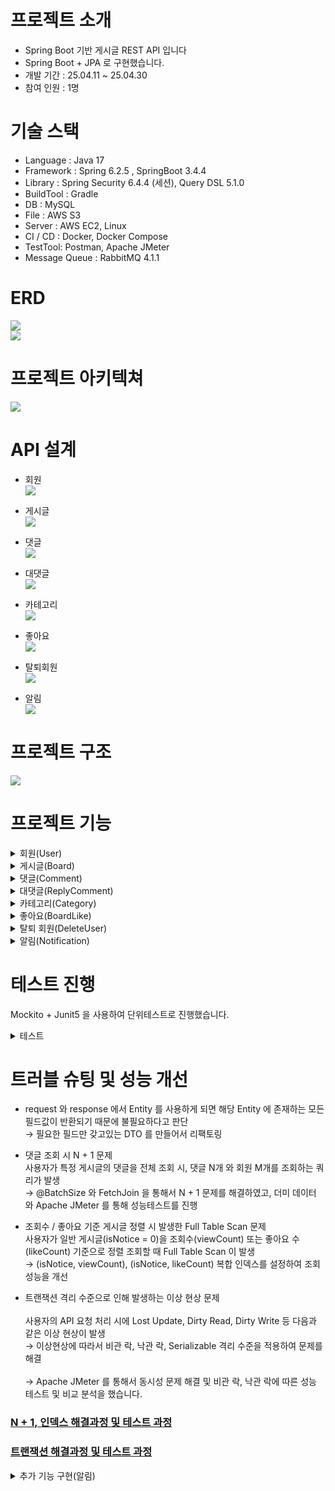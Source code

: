 # 프로젝트 소개
- Spring Boot 기반 게시글 REST API 입니다
- Spring Boot + JPA 로 구현했습니다.
- 개발 기간 : 25.04.11 ~ 25.04.30
- 참여 인원 : 1명

# 기술 스택
- Language : Java 17
- Framework : Spring 6.2.5 , SpringBoot 3.4.4
- Library :  Spring Security 6.4.4 (세션), Query DSL 5.1.0
- BuildTool : Gradle
- DB : MySQL 
- File : AWS S3
- Server : AWS EC2, Linux
- CI / CD : Docker, Docker Compose
- TestTool: Postman, Apache JMeter 
- Message Queue : RabbitMQ 4.1.1

# ERD
<img src="https://github.com/user-attachments/assets/96a4da24-e94b-438d-8972-56806e840de4"/><br>
<img src="https://github.com/user-attachments/assets/99ea12ad-ea05-49d6-bb1d-7c7cb4bced8a"/><br>


# 프로젝트 아키텍쳐
<img src="https://github.com/user-attachments/assets/15f01586-91a7-40da-8106-a680c00b258d"/>


# API 설계

- 회원<br>
<img src="https://github.com/user-attachments/assets/a402e034-f088-4def-8174-c14a2b010d5f"/><br>


- 게시글<br>
  <img src="https://github.com/user-attachments/assets/4bc8b2b1-4fef-40ca-82b2-c684bbba42a7"/><br>


- 댓글<br>
  <img src="https://github.com/user-attachments/assets/349bb5a8-a5e7-4147-9896-00186b245b9e"/><br>


- 대댓글<br>
  <img src="https://github.com/user-attachments/assets/d7f505a0-486f-47a6-bf6c-99021d8e5470"/><br>


- 카테고리<br>
  <img src="https://github.com/user-attachments/assets/58bccfec-3635-414a-9147-67952298809d"/><br>


- 좋아요<br>
  <img src="https://github.com/user-attachments/assets/102b7c12-85c9-4f0c-85db-2bbddbd9bbbf"/><br>


- 탈퇴회원<br>
  <img src="https://github.com/user-attachments/assets/fcbcfde5-c952-40e7-8333-8ba634035c15"/><br>

- 알림<br>
  <img src="https://github.com/user-attachments/assets/6360d74c-20a3-4886-a325-4f2598a0b419"/><br>


# 프로젝트 구조
  <img src="https://github.com/user-attachments/assets/0052d5ee-0bcb-475b-af1d-ce1e15178269"/><br>

# 프로젝트 기능
<details>
<summary>회원(User)</summary>

- 내 정보 조회하기 <br>
- 회원 전체 조회<br>
- 회원 가입<br>
- 회원 가입시 로그인 중복 체크<br>
- 로그인<br>
- 회원 정보 수정<br>
- 회원 비밀번호 변경<br>
- 회원 탈퇴<br>

    + 탈퇴 시, 회원 테이블에서 삭제되며 탈퇴한 회원은 탈퇴한유저(DeleteUser) 테이블에 저장
</details>

<details>
<summary>게시글(Board)</summary>

- 게시글 조회<br>
  + 사용자가 게시글 조회수가 1 증가

- 게시글 전체 조회<br>
- 게시글 정렬 조회<br>
  + 일반 게시글 내에서 조회수(viewCount) 또는 좋아요(likeCount) 수로 정렬 조회


- 게시글 키워드 검색<br>

- 게시글 생성<br>
    + 게시글을 등록할 때 사용자는 제목, 내용, 카테고리를 필수로 설정
    + 이미지는 첨부하지 않거나 1개 이상 등록 가능
    + 이미지는 AWS S3 에 저장



- 게시글 수정<br>
- 게시글 공지글 설정<br>
- 게시글 삭제<br>

</details>

<details>
<summary>댓글(Comment)</summary>

- 댓글 생성<br>
- 댓글 조회<br>
- 댓글 수정<br>
- 댓글 삭제<br>

</details>

<details>
<summary>대댓글(ReplyComment)</summary>

- 대댓글 생성<br>
- 대댓글 수정<br>
- 대댓글 삭제<br>

</details>

<details>
<summary>카테고리(Category)</summary>

- 카테고리 생성<br>
- 카테고리 전체 조회<br>
- 카테고리 수정<br>
- 카테고리 삭제<br>

</details>

<details>
<summary>좋아요(BoardLike)</summary>

- 게시글 좋아요 조회<br>
- 좋아요 누르기<br>
- 좋아요 취소<br>

</details>

<details>
<summary>탈퇴 회원(DeleteUser)</summary>

- 탈퇴 회원 단건 조회<br>
- 탈퇴 회원 전체 조회<br>
- 탈퇴 회원 삭제<br>

</details>

<details>
<summary>알림(Notification)</summary>

- 알림 전체 조회<br>
- 회원이 읽지 않는 알림 개수 조회<br>
- 알림 읽음 처리<br>
- 알림 삭제<br>
 
++ 어떤 게시글에 좋아요를 누르면 그 작성자 회원에게 좋아요를 눌렀다는 알림메세지가 rabbitMQ 의 exchange , 라우팅 키 값을 통해 @RabbitListener 에서 알림 메세지를 생성한다<br>
++ 알림은 송신자 id, 수신자 id, 수신자의 게시글 id 를 갖고있으며, 같은 회원의 중복 알림 생성을 방지<br> 
</details>

# 테스트 진행
Mockito + Junit5 을 사용하여 단위테스트로 진행했습니다.

<details>
<summary>테스트</summary>


- 회원(User)<br>


  <img src="https://github.com/user-attachments/assets/a1ebde24-7dae-4b78-b6d3-09f1820ba780"/><br>


- 게시글(Board)<br>


  <img src="https://github.com/user-attachments/assets/94d1572a-ecff-4500-9a8c-629a912132b0"/><br>


- 댓글(Comment)<br>


  <img src="https://github.com/user-attachments/assets/bc402c14-475e-43cc-b23a-e01dd79bb44b"/><br>
  

- 대댓글(ReplyComment)<br>


  <img src="https://github.com/user-attachments/assets/a9f3438e-9d81-4bc4-b8e7-f8700e5cc992"/><br>


- 카테고리(Category)<br>

  <img src="https://github.com/user-attachments/assets/b80a4824-f1b3-4857-b94d-54c90f9a8f97"/><br>

- 좋아요(BoardLike)<br>


  <img src="https://github.com/user-attachments/assets/d118e2d4-df48-4ecb-92a9-c62065125099"/><br>

- 알림(Notification)<br>
  <img src="https://github.com/user-attachments/assets/c8af7841-a71d-45c7-bfe0-ae710d4d4a2a"/><br>
</details>


# 트러블 슈팅 및 성능 개선

- request 와 response 에서 Entity 를 사용하게 되면 해당 Entity 에 존재하는 모든 필드값이 반환되기 때문에 불필요하다고 판단<br>
→ 필요한 필드만 갖고있는 DTO 를 만들어서 리팩토링<br>

  

- 댓글 조회 시 N + 1 문제 <br>
사용자가 특정 게시글의 댓글을 전체 조회 시, 댓글 N개 와 회원 M개를 조회하는 쿼리가 발생  <br>
→ @BatchSize 와 FetchJoin 을 통해서 N + 1 문제를 해결하였고, 더미 데이터 와 Apache JMeter 를 통해 성능테스트를 진행<br>


  
- 조회수 / 좋아요 기준 게시글 정렬 시 발생한 Full Table Scan 문제  <br>
사용자가 일반 게시글(isNotice = 0)을 조회수(viewCount) 또는 좋아요 수(likeCount) 기준으로 정렬 조회할 때 Full Table Scan 이 발생  <br>
→ (isNotice, viewCount), (isNotice, likeCount) 복합 인덱스를 설정하여 조회 성능을 개선<br>


  
- 트랜잭션 격리 수준으로 인해 발생하는 이상 현상 문제<br>  
사용자의 API 요청 처리 시에 Lost Update, Dirty Read, Dirty Write 등 다음과 같은 이상 현상이 발생 <br> 
→ 이상현상에 따라서 비관 락, 낙관 락, Serializable 격리 수준을 적용하여 문제를 해결<br>  
→ Apache JMeter 를 통해서 동시성 문제 해결 및 비관 락, 낙관 락에 따른 성능 테스트 및 비교 분석을 했습니다.<br>

### [N + 1, 인덱스 해결과정 및 테스트 과정](https://kim00920.tistory.com/4)  
### [트랜잭션 해결과정 및 테스트 과정](https://kim00920.tistory.com/5)

<details>
<summary>추가 기능 구현(알림)</summary>

# 추가 기능 구현(07-08 갱신)
- 어떤 회원이 게시글에 좋아요를 눌렀을떄 게시글 작성자에게 게시글 좋아요를 눌렀다는 알림 메세지를 구현하고 싶었다

알림 기능을 구현하기 위해서 생각한 방법은 다음과 같다<br>

1. 스프링 AOP 에 있는 @Async 를 통해서 구현<br>
   장점 : 로컬에서도 쉽게 구현 및 처리가 가능하다<br>
   단점 : 로컬에서만 작동하기 때문에 확장성이 낮다, 장애가 발생했을떄 장애 복구가 힘들다<br><br>

2. Kafka 를 사용한다<br>
   장점 : 대용량 데이터에 처리에 능하며, 서비스 간 결합도를 최소화<br>
   단점 : 간단한 알림 메시지 시스템에는 너무 과한 선택이다<br><br>

3. RabbitMQ 를 사용한다<br>
   장점 : ACK 기반이므로 신뢰성있는 메시지 전송, Spring AMQP 를 통해 기존 프로젝트의 구조를 꺠지않으면서 사용가능<br>
   단점 : Kafka 에 비해 대용량처리에는 한계가 있지만, 게시글같이 단순 알림 메시지에는 적합 할 거라 생각<br>

→  RabbitMQ를 사용하기로 결정했다<br>

## 알림(Notification) 생성 및 처리과정
좋아요를 누른 회원(송신자)이 보낸 알림 메시지를 게시글 주인(송신자) 이 받는 기능을 만들거기 떄문에 다음과 같이 생성했다<br>
<img src="https://github.com/user-attachments/assets/30561998-9635-4b62-b6b4-30b95071f991"/><br>

1. 작성글 회원은 다른 회원이 좋아요를 누를떄마다 알림 메세지를 받게된다<br>
→ 이떄 알림 메시지를 만들때는 (송신자 id, 수신자 id, 수신자 게시글 id) 파라미터로 받게된다<br>

2. 이후 Rabbit MQ 빈 등록에서 설정한 경로로 convertAndSend(exchange, 라우팅 키, 알림 메시지 (json 직렬화)) 를 통해 큐 저장소에 저장되게된다<br>
<img src="https://github.com/user-attachments/assets/424f2ce7-f747-4a8c-b56d-e40e2471f96a"/><br>

3. 큐에 저장된 알림 메시지는 @RabbitListener 에서 꺼내오고, 아까 json 으로 받은 데이터를 객체로 역직렬화 후, Notification 을 저장한다<br>
<img src="https://github.com/user-attachments/assets/1ed16db6-617b-4edd-a592-981b6ba83647"/><br>

4. 만약에 송신자가 좋아요를 누르고 다시 취소하고를 반복하면 알림이 계속해서 갈 경우를 염려하여, (송신자 id, 수신자 id, 수신자 게시글 id) 가 DB 상에 존재할떄 return; 으로했다<br>
→ 그리고 기본적으로 생성된 알림 메시지의 읽은 여부는 false 로 하고 수신자가 그 알림을 눌렀을떄 읽음 처리(true) 로 바뀌게 구현했다<br>
<img src="https://github.com/user-attachments/assets/6fbd9917-9fa8-4984-bf35-8cdba24b0a07"/><br><br>


## 실제 동작
1. 읽지 않는 알림 갱신 및 전체 조회<br>
![Image](https://github.com/user-attachments/assets/dd7483c0-1ffb-4fc5-ae9a-58f7c425a9da)<br>

2. 알림을 누르면 읽음 처리 및 갱신<br>
![Image](https://github.com/user-attachments/assets/450b70b8-189f-4307-96a2-27ad61e9acc8)<br>

3. 알림 삭제<br>
![Image](https://github.com/user-attachments/assets/2310e5c3-cb07-4c95-b759-43e80ee6732d)<br>

   
</details>
